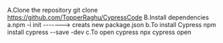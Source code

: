 A.Clone the repository
git clone https://github.com/TopperRaghu/CypressCode
B.Install dependencies
 a.npm -i init -------> creats new package.json
 b.To install Cypress 
   npm install cypress --save -dev
 c.To open cypress 
   npx cypress open 
